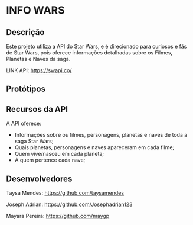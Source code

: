 
# INFO WARS
## Descrição
Este projeto utiliza a API do Star Wars, e é direcionado para curiosos e fãs de Star Wars, pois oferece informações detalhadas sobre os Filmes, Planetas e Naves da saga. 

LINK API: https://swapi.co/

## Protótipos


## Recursos da API
  A API oferece:
- Informações sobre os filmes, personagens, planetas e naves de toda a saga Star Wars;
- Quais planetas, personagens e naves apareceram em cada filme;
- Quem vive/nasceu em cada planeta;
- A quem pertence cada nave;
## Desenvolvedores

Taysa Mendes: https://github.com/taysamendes

Joseph Adrian: https://github.com/Josephadrian123

Mayara Pereira: https://github.com/maygp
